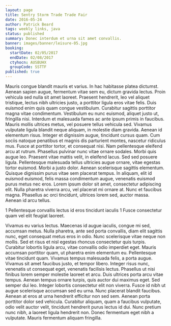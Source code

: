 ```yaml
---
layout: page
title: Sentry Storm Trade Trade Fair
date: 2016-05-24
author: Patrick Beard
tags: weekly links, java
status: published
summary: Donec interdum et urna sit amet convallis.
banner: images/banner/leisure-05.jpg
booking:
  startDate: 02/05/2017
  endDate: 02/08/2017
  ctyhocn: AUSBUHX
  groupCode: SSTTF
published: true
---
```

Mauris congue blandit mauris et varius. In hac habitasse platea dictumst. Aenean sapien augue, fermentum vitae sem eu, dictum gravida lectus. Proin vehicula sed nulla sit amet laoreet. Praesent hendrerit, leo vel aliquet tristique, lectus nibh ultricies justo, a porttitor ligula eros vitae felis. Duis euismod enim quis quam congue vestibulum. Curabitur sagittis porttitor magna vitae condimentum. Vestibulum eu nunc euismod, aliquet justo ut, fringilla nisi. Interdum et malesuada fames ac ante ipsum primis in faucibus. Mauris mollis ultrices metus, vel posuere tellus vehicula sed. Vivamus vulputate ligula blandit neque aliquam, in molestie diam gravida. Aenean id elementum risus. Integer et dignissim augue, tincidunt cursus quam. Cum sociis natoque penatibus et magnis dis parturient montes, nascetur ridiculus mus.
Fusce at porttitor tortor, et consequat nisi. Nam pellentesque eleifend arcu at rutrum. Phasellus pulvinar nunc vitae ornare sodales. Morbi quis augue leo. Praesent vitae mattis velit, in eleifend lacus. Sed sed posuere ligula. Pellentesque malesuada tellus ultricies augue ornare, vitae egestas tortor euismod. Morbi a justo dolor. Aenean scelerisque sagittis elementum. Quisque dignissim purus vitae sem placerat tempus. In aliquam, elit id euismod euismod, felis massa condimentum augue, venenatis euismod purus metus nec eros. Lorem ipsum dolor sit amet, consectetur adipiscing elit. Nulla pharetra viverra arcu, vel placerat mi ornare at. Nunc et faucibus magna. Phasellus ac orci tincidunt, ultrices lorem sed, auctor massa. Aenean id arcu tellus.

1 Pellentesque convallis lectus id eros tincidunt iaculis
1 Fusce consectetur quam vel elit feugiat laoreet.

Vivamus eu varius lectus. Maecenas id augue iaculis, congue mi sed, accumsan metus. Nulla pharetra, ante sed porta convallis, diam elit sagittis nunc, eget consequat metus eros in odio. Nunc scelerisque vitae neque non mollis. Sed et risus et nisl egestas rhoncus consectetur quis turpis. Curabitur lobortis ligula arcu, vitae convallis odio imperdiet eget. Mauris accumsan porttitor quam, ut pharetra enim elementum eu. Pellentesque vitae tincidunt quam. Vivamus tempus malesuada felis, a porta augue. Vivamus sit amet faucibus justo, et tempor libero. Integer risus nunc, venenatis ut consequat eget, venenatis facilisis lectus. Phasellus ut nisi finibus lorem semper molestie laoreet et arcu.
Duis ultrices porta arcu vitae tempus. Aenean tempus ornare turpis, quis auctor dui maximus eget. Sed semper dui leo. Integer lobortis consectetur elit non viverra. Fusce id nibh ut augue scelerisque accumsan sed eu urna. Nunc placerat blandit faucibus. Aenean at eros at urna hendrerit efficitur non sed sem. Aenean porta porttitor dolor sed vehicula. Curabitur aliquam, quam a faucibus vulputate, odio velit auctor velit, tincidunt hendrerit purus lectus id dui. Nunc pretium nunc nibh, a laoreet ligula hendrerit non. Donec fermentum eget nibh a vulputate. Mauris fermentum aliquam fringilla.
